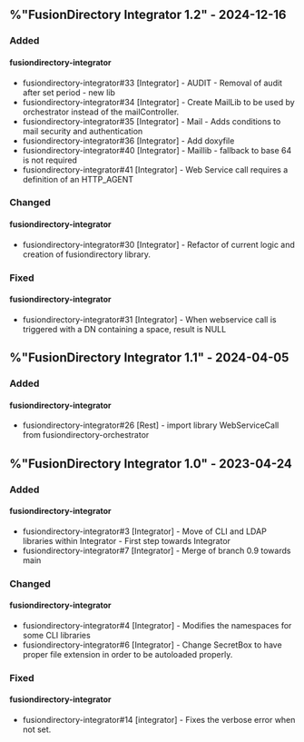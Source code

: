 ## %"FusionDirectory Integrator 1.2" - 2024-12-16

### Added

#### fusiondirectory-integrator
- fusiondirectory-integrator#33 [Integrator] - AUDIT - Removal of audit after set period - new lib
- fusiondirectory-integrator#34 [Integrator] - Create MailLib to be used by orchestrator instead of the mailController.
- fusiondirectory-integrator#35 [Integrator] - Mail - Adds conditions to mail security and authentication
- fusiondirectory-integrator#36 [Integrator] - Add doxyfile
- fusiondirectory-integrator#40 [Integrator] - Maillib - fallback to base 64 is not required
- fusiondirectory-integrator#41 [Integrator] - Web Service call requires a definition of an HTTP_AGENT

### Changed

#### fusiondirectory-integrator
- fusiondirectory-integrator#30 [Integrator] - Refactor of current logic and creation of fusiondirectory library.

### Fixed

#### fusiondirectory-integrator
- fusiondirectory-integrator#31 [Integrator] - When webservice call is triggered with a DN containing a space, result is NULL

## %"FusionDirectory Integrator 1.1" - 2024-04-05

### Added

#### fusiondirectory-integrator
- fusiondirectory-integrator#26 [Rest] - import library WebServiceCall from fusiondirectory-orchestrator

## %"FusionDirectory Integrator 1.0" - 2023-04-24

### Added

#### fusiondirectory-integrator
- fusiondirectory-integrator#3 [Integrator] - Move of CLI and LDAP libraries within Integrator - First step towards Integrator
- fusiondirectory-integrator#7 [Integrator] - Merge of branch 0.9 towards main

### Changed

#### fusiondirectory-integrator
- fusiondirectory-integrator#4 [Integrator] - Modifies the namespaces for some CLI libraries
- fusiondirectory-integrator#6 [Integrator] - Change SecretBox to have proper file extension in order to be autoloaded properly.

### Fixed
#### fusiondirectory-integrator
- fusiondirectory-integrator#14 [integrator] - Fixes the verbose error when not set.
